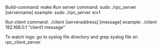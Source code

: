 Build-command: make Run server command: sudo ./rpc_server [servername] example: sudo ./rpc_server srv1

Run client command: ./client [serveraddress] [message] example: ./client 192.168.0.1 "client1 message"

To watch logs: go to syslog file directory and grep syslog file on rpc_client_server
